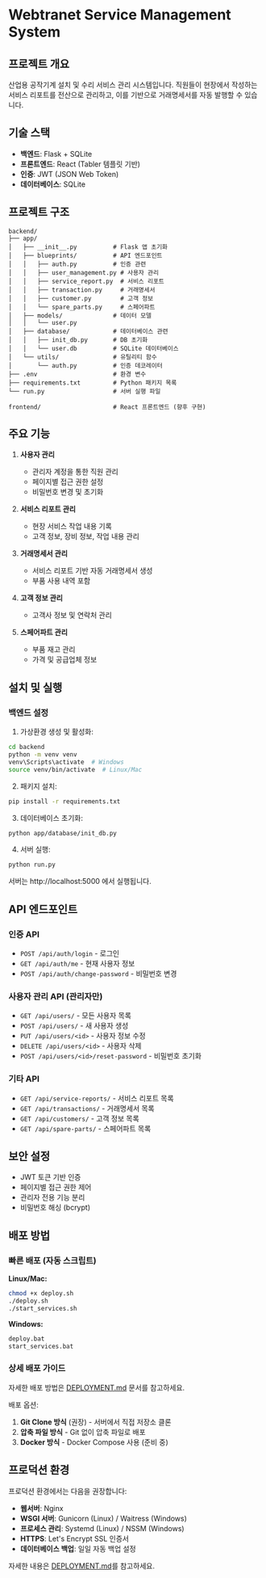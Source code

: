 # Webtranet Service Management System

## 프로젝트 개요
산업용 공작기계 설치 및 수리 서비스 관리 시스템입니다. 직원들이 현장에서 작성하는 서비스 리포트를 전산으로 관리하고, 이를 기반으로 거래명세서를 자동 발행할 수 있습니다.

## 기술 스택
- **백엔드**: Flask + SQLite
- **프론트엔드**: React (Tabler 템플릿 기반)
- **인증**: JWT (JSON Web Token)
- **데이터베이스**: SQLite

## 프로젝트 구조
```
backend/
├── app/
│   ├── __init__.py          # Flask 앱 초기화
│   ├── blueprints/          # API 엔드포인트
│   │   ├── auth.py          # 인증 관련
│   │   ├── user_management.py # 사용자 관리
│   │   ├── service_report.py  # 서비스 리포트
│   │   ├── transaction.py     # 거래명세서
│   │   ├── customer.py        # 고객 정보
│   │   └── spare_parts.py     # 스페어파트
│   ├── models/              # 데이터 모델
│   │   └── user.py
│   ├── database/            # 데이터베이스 관련
│   │   ├── init_db.py       # DB 초기화
│   │   └── user.db          # SQLite 데이터베이스
│   └── utils/               # 유틸리티 함수
│       └── auth.py          # 인증 데코레이터
├── .env                     # 환경 변수
├── requirements.txt         # Python 패키지 목록
└── run.py                   # 서버 실행 파일

frontend/                    # React 프론트엔드 (향후 구현)
```

## 주요 기능
1. **사용자 관리**
   - 관리자 계정을 통한 직원 관리
   - 페이지별 접근 권한 설정
   - 비밀번호 변경 및 초기화

2. **서비스 리포트 관리**
   - 현장 서비스 작업 내용 기록
   - 고객 정보, 장비 정보, 작업 내용 관리

3. **거래명세서 관리**
   - 서비스 리포트 기반 자동 거래명세서 생성
   - 부품 사용 내역 포함

4. **고객 정보 관리**
   - 고객사 정보 및 연락처 관리

5. **스페어파트 관리**
   - 부품 재고 관리
   - 가격 및 공급업체 정보

## 설치 및 실행

### 백엔드 설정
1. 가상환경 생성 및 활성화:
```bash
cd backend
python -m venv venv
venv\Scripts\activate  # Windows
source venv/bin/activate  # Linux/Mac
```

2. 패키지 설치:
```bash
pip install -r requirements.txt
```

3. 데이터베이스 초기화:
```bash
python app/database/init_db.py
```

4. 서버 실행:
```bash
python run.py
```

서버는 http://localhost:5000 에서 실행됩니다.

## API 엔드포인트

### 인증 API
- `POST /api/auth/login` - 로그인
- `GET /api/auth/me` - 현재 사용자 정보
- `POST /api/auth/change-password` - 비밀번호 변경

### 사용자 관리 API (관리자만)
- `GET /api/users/` - 모든 사용자 목록
- `POST /api/users/` - 새 사용자 생성
- `PUT /api/users/<id>` - 사용자 정보 수정
- `DELETE /api/users/<id>` - 사용자 삭제
- `POST /api/users/<id>/reset-password` - 비밀번호 초기화

### 기타 API
- `GET /api/service-reports/` - 서비스 리포트 목록
- `GET /api/transactions/` - 거래명세서 목록
- `GET /api/customers/` - 고객 정보 목록
- `GET /api/spare-parts/` - 스페어파트 목록

## 보안 설정
- JWT 토큰 기반 인증
- 페이지별 접근 권한 제어
- 관리자 전용 기능 분리
- 비밀번호 해싱 (bcrypt)

## 배포 방법

### 빠른 배포 (자동 스크립트)

**Linux/Mac:**
```bash
chmod +x deploy.sh
./deploy.sh
./start_services.sh
```

**Windows:**
```cmd
deploy.bat
start_services.bat
```

### 상세 배포 가이드

자세한 배포 방법은 [DEPLOYMENT.md](DEPLOYMENT.md) 문서를 참고하세요.

배포 옵션:
1. **Git Clone 방식** (권장) - 서버에서 직접 저장소 클론
2. **압축 파일 방식** - Git 없이 압축 파일로 배포
3. **Docker 방식** - Docker Compose 사용 (준비 중)

## 프로덕션 환경

프로덕션 환경에서는 다음을 권장합니다:
- **웹서버**: Nginx
- **WSGI 서버**: Gunicorn (Linux) / Waitress (Windows)
- **프로세스 관리**: Systemd (Linux) / NSSM (Windows)
- **HTTPS**: Let's Encrypt SSL 인증서
- **데이터베이스 백업**: 일일 자동 백업 설정

자세한 내용은 [DEPLOYMENT.md](DEPLOYMENT.md)를 참고하세요.
